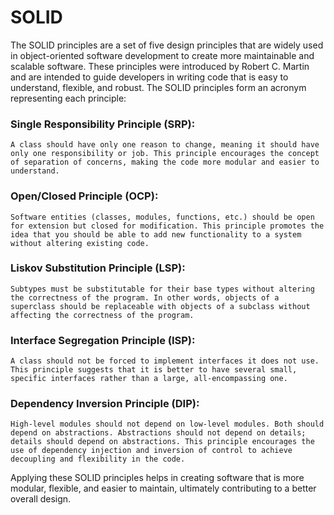 # SOLID

The SOLID principles are a set of five design principles that are widely used in object-oriented software development to create more maintainable and scalable software. These principles were introduced by Robert C. Martin and are intended to guide developers in writing code that is easy to understand, flexible, and robust. The SOLID principles form an acronym representing each principle:

### Single Responsibility Principle (SRP):

``
A class should have only one reason to change, meaning it should have only one responsibility or job.
This principle encourages the concept of separation of concerns, making the code more modular and easier to understand.
``

### Open/Closed Principle (OCP):

``
Software entities (classes, modules, functions, etc.) should be open for extension but closed for modification.
This principle promotes the idea that you should be able to add new functionality to a system without altering existing code.
``

### Liskov Substitution Principle (LSP):

``
Subtypes must be substitutable for their base types without altering the correctness of the program.
In other words, objects of a superclass should be replaceable with objects of a subclass without affecting the correctness of the program.
``

### Interface Segregation Principle (ISP):

``
A class should not be forced to implement interfaces it does not use.
This principle suggests that it is better to have several small, specific interfaces rather than a large, all-encompassing one.
``

### Dependency Inversion Principle (DIP):

``
High-level modules should not depend on low-level modules. Both should depend on abstractions.
Abstractions should not depend on details; details should depend on abstractions.
This principle encourages the use of dependency injection and inversion of control to achieve decoupling and flexibility in the code.
``

Applying these SOLID principles helps in creating software that is more modular, flexible, and easier to maintain, ultimately contributing to a better overall design.